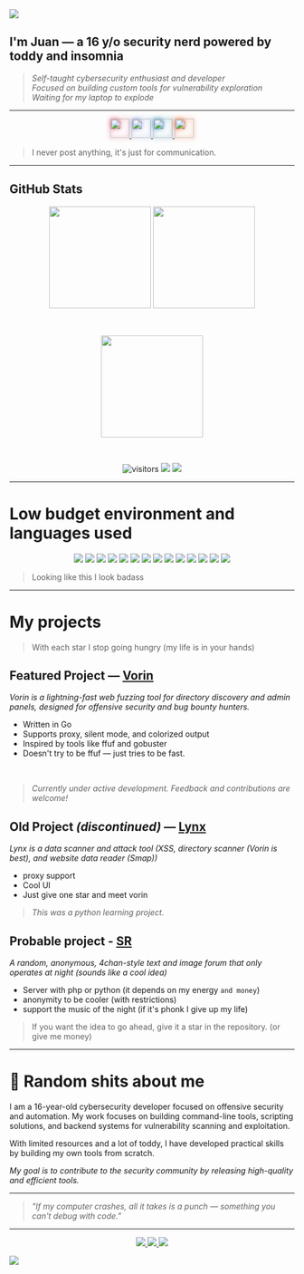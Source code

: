<img src="https://capsule-render.vercel.app/api?type=waving&height=150&color=b8e2f4">

## I'm Juan — a 16 y/o security nerd powered by toddy and insomnia

   > *Self-taught cybersecurity enthusiast and developer*<br>
   > *Focused on building custom tools for vulnerability exploration*<br>
   > *Waiting for my laptop to explode*

---
<p align="center">
  <a href="https://instagram.com/juan._reis" target="_blank">
    <img src="https://img.icons8.com/ios-filled/50/e4405f/instagram-new.png" width="34" style="filter: drop-shadow(0px 0px 4px #e4405f);"/>
  </a>
  <a href="https://discord.com/users/1309206929913937923" target="_blank">
    <img src="https://img.icons8.com/ios-filled/50/7289da/discord-logo.png" width="34" style="filter: drop-shadow(0px 0px 4px #7289da);"/>
  </a>
  <a href="https://linkedin.com/in/juan-teixeira-dos-reis-4423b9338" target="_blank">
    <img src="https://img.icons8.com/ios-filled/50/0077b5/linkedin.png" width="34" style="filter: drop-shadow(0px 0px 4px #0077b5);"/>
  </a>
  <a href="https://reddit.com/user/nPngu" target="_blank">
    <img src="https://img.icons8.com/ios-filled/50/ff4500/reddit.png" width="34" style="filter: drop-shadow(0px 0px 4px #ff4500);"/>
  </a>
</p>

</p>

> I never post anything, it's just for communication.
---

## GitHub Stats

<p align="center">
  <img height="180em" src="https://github-readme-stats.vercel.app/api?username=JuaanReis&show_icons=true&bg_color=DEG,000,0f0f0f,191970&ring_color=fff&hide_border=true&count_private=true&text_color=fff">
  <img height="180em" src="https://github-readme-stats.vercel.app/api/top-langs/?username=JuaanReis&layout=donut&langs_count=10&bg_color=DEG,191970,0f0f0f,000&hide_border=true&text_color=fff">
</p>
<br>
<p align="center">
  <img height="180em" src="https://streak-stats.demolab.com?user=JuaanReis&theme=tokyonight&hide_border=true"/>
</p>
<br>
<p align="center">
  <img src="https://komarev.com/ghpvc/?username=JuaanReis&style=flat-square&color=blue" alt="visitors"/>
  <img src="https://img.shields.io/github/followers/JuaanReis?label=Follow&style=social" />
  <img src="https://img.shields.io/github/stars/JuaanReis?style=social" />
</p>

---

# Low budget environment and languages ​​used

<p align="center">
  <img src="https://img.shields.io/badge/Linux_Mint-87CF3E?style=for-the-badge&logo=linux-mint&logoColor=white">
  <img src="https://img.shields.io/badge/Kali_Linux-557C94?style=for-the-badge&logo=kali-linux&logoColor=white">
  <img src="https://img.shields.io/badge/Zorin%20OS-0CC1F3?style=for-the-badge&logo=zorin&logoColor=white">
  <img src="https://img.shields.io/badge/HTML5-e34c26?style=for-the-badge&logo=html5&logoColor=white">
  <img src="https://img.shields.io/badge/CSS3-264de4?style=for-the-badge&logo=css3&logoColor=white">
  <img src="https://img.shields.io/badge/JavaScript-f7df1e?style=for-the-badge&logo=javascript&logoColor=black">
  <img src="https://img.shields.io/badge/Node.js-339933?style=for-the-badge&logo=nodedotjs&logoColor=white">
  <img src="https://img.shields.io/badge/Express.js-404D59?style=for-the-badge">
  <img src="https://img.shields.io/badge/Python-3776ab?style=for-the-badge&logo=python&logoColor=white">
  <img src="https://img.shields.io/badge/Flask-000000?style=for-the-badge&logo=flask&logoColor=white">
  <img src="https://img.shields.io/badge/Shell-121011?style=for-the-badge&logo=gnu-bash&logoColor=white">
  <img src="https://img.shields.io/badge/Go-00ADD8?style=for-the-badge&logo=go&logoColor=white">
  <img src="https://img.shields.io/badge/PHP-777BB4?style=for-the-badge&logo=php&logoColor=white">
  <img src="https://img.shields.io/badge/Vue.js-35495E?style=for-the-badge&logo=vue.js&logoColor=4FC08D">
</p>

> Looking like this I look badass

---


# My projects
> With each star I stop going hungry (my life is in your hands)

## Featured Project — [Vorin](https://github.com/JuaanReis/vorin)

*Vorin is a lightning-fast web fuzzing tool for directory discovery and admin panels, designed for offensive security and bug bounty hunters.*

- Written in Go
- Supports proxy, silent mode, and colorized output
- Inspired by tools like ffuf and gobuster
- Doesn't try to be ffuf — just tries to be fast.
<br>

> *Currently under active development. Feedback and contributions are welcome!*

## Old Project *(discontinued)* — [Lynx](https://github.com/JuaanReis/Lynx)

*Lynx is a data scanner and attack tool (XSS, directory scanner (Vorin is best), and website data reader (Smap))*
- proxy support
- Cool UI
- Just give one star and meet vorin

> *This was a python learning project.*

## Probable project - [SR](https://github.com/JuaanReis/Static_room)
*A random, anonymous, 4chan-style text and image forum that only operates at night (sounds like a cool idea)*
- Server with php or python (it depends on my energy `and money`)
- anonymity to be cooler (with restrictions)
- support the music of the night (if it's phonk I give up my life)

> If you want the idea to go ahead, give it a star in the repository. (or give me money)
---

# 👾 Random shits about me

I am a 16-year-old cybersecurity developer focused on offensive security and automation.
My work focuses on building command-line tools, scripting solutions, and backend systems for vulnerability scanning and exploitation.

With limited resources and a lot of toddy, I have developed practical skills by building my own tools from scratch.

*My goal is to contribute to the security community by releasing high-quality and efficient tools.*

---

> *"If my computer crashes, all it takes is a punch — something you can't debug with code."*

---
<p align="center">
   <a href="https://github.com/JuaanReis/vorin">
     <img src="https://img.shields.io/badge/Vorin-⚡Web%20Fuzzer-0d1117?style=for-the-badge&logo=go&logoColor=00ADD8&labelColor=1a1a1a">
   </a>
   <a href="https://github.com/JuaanReis/Lynx">
     <img src="https://img.shields.io/badge/Lynx-🕷️Site%20Recon-1f1f1f?style=for-the-badge&logo=python&logoColor=white&labelColor=333">
   </a>
   <a href="https://github.com/JuaanReis/Static_room">
     <img src="https://img.shields.io/badge/SR-🌒Text%20Forum-black?style=for-the-badge&logo=css3&logoColor=white&labelColor=0d0d0d">
   </a>
</p>

<img src="https://capsule-render.vercel.app/api?type=waving&height=150&color=b8e2f4&descAlign=0&descAlignY=11&section=footer">

